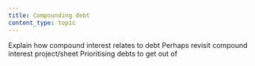 ```yaml
---
title: Compounding debt
content_type: topic
---
```


Explain how compound interest relates to debt
Perhaps revisit compound interest project/sheet
Prioritising debts to get out of
